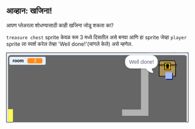 ## आव्हान: खजिना!

आपण प्लेअरला शोधण्यासाठी काही खजिना जोडू शकता का?

`treasure chest` sprite केवळ रूम 3 मध्ये दिसतील असे बनवा आणि हा sprite जेव्हा `player` sprite ला स्पर्श करेल तेव्हा 'Well done!'(चांगले केले) असे म्हणेल.

![screenshot](images/world-treasure.png)